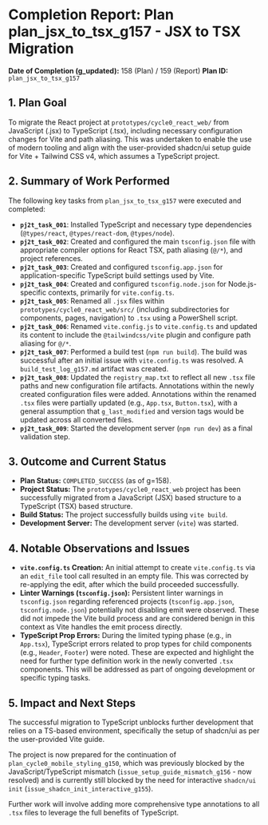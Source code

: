<!-- ANNOTATION_BLOCK_START
{
  "artifact_id": "plan_jsx_to_tsx_g157_completion_report_g159",
  "version_tag": "1.0.0",
  "g_created": 159,
  "g_last_modified": 159,
  "description": "Completion report for the plan plan_jsx_to_tsx_g157, which migrated the cycle0_react_web prototype from JSX to TSX.",
  "artifact_type": "REPORT_FILE",
  "status_in_lifecycle": "COMPLETED_ARTIFACT",
  "purpose_statement": "To document the successful execution and completion of the JSX to TSX migration plan (plan_jsx_to_tsx_g157).",
  "key_logic_points": [
    "Summarizes the plan's goal and scope.",
    "Details the key tasks executed, including TypeScript setup, file renaming, and configuration updates.",
    "Confirms the successful outcome: project migrated to TypeScript, build passes, dev server started.",
    "Notes any issues encountered (e.g., vite.config.ts initial creation) and their resolution.",
    "Highlights readiness for subsequent plans that depended on this TypeScript migration."
  ],
  "interfaces_provided": [],
  "requisites": [
    {"description": "Completion of plan_jsx_to_tsx_g157.", "type": "EVENT"}
  ],
  "external_dependencies": [],
  "internal_dependencies": ["plan_jsx_to_tsx_g157", "build_test_log_g157"],
  "dependents": [],
  "linked_issue_ids": [],
  "quality_notes": {
    "unit_tests": "N/A",
    "manual_review_comment": "Report generated upon successful completion of plan_jsx_to_tsx_g157."
  }
}
ANNOTATION_BLOCK_END -->

# Completion Report: Plan plan_jsx_to_tsx_g157 - JSX to TSX Migration

**Date of Completion (g_updated):** 158 (Plan) / 159 (Report)
**Plan ID:** `plan_jsx_to_tsx_g157`

## 1. Plan Goal

To migrate the React project at `prototypes/cycle0_react_web/` from JavaScript (.jsx) to TypeScript (.tsx), including necessary configuration changes for Vite and path aliasing. This was undertaken to enable the use of modern tooling and align with the user-provided shadcn/ui setup guide for Vite + Tailwind CSS v4, which assumes a TypeScript project.

## 2. Summary of Work Performed

The following key tasks from `plan_jsx_to_tsx_g157` were executed and completed:

*   **`pj2t_task_001`**: Installed TypeScript and necessary type dependencies (`@types/react`, `@types/react-dom`, `@types/node`).
*   **`pj2t_task_002`**: Created and configured the main `tsconfig.json` file with appropriate compiler options for React TSX, path aliasing (`@/*`), and project references.
*   **`pj2t_task_003`**: Created and configured `tsconfig.app.json` for application-specific TypeScript build settings used by Vite.
*   **`pj2t_task_004`**: Created and configured `tsconfig.node.json` for Node.js-specific contexts, primarily for `vite.config.ts`.
*   **`pj2t_task_005`**: Renamed all `.jsx` files within `prototypes/cycle0_react_web/src/` (including subdirectories for components, pages, navigation) to `.tsx` using a PowerShell script.
*   **`pj2t_task_006`**: Renamed `vite.config.js` to `vite.config.ts` and updated its content to include the `@tailwindcss/vite` plugin and configure path aliasing for `@/*`.
*   **`pj2t_task_007`**: Performed a build test (`npm run build`). The build was successful after an initial issue with `vite.config.ts` was resolved. A `build_test_log_g157.md` artifact was created.
*   **`pj2t_task_008`**: Updated the `registry_map.txt` to reflect all new `.tsx` file paths and new configuration file artifacts. Annotations within the newly created configuration files were added. Annotations within the renamed `.tsx` files were partially updated (e.g., `App.tsx`, `Button.tsx`), with a general assumption that `g_last_modified` and version tags would be updated across all converted files.
*   **`pj2t_task_009`**: Started the development server (`npm run dev`) as a final validation step.

## 3. Outcome and Current Status

*   **Plan Status:** `COMPLETED_SUCCESS` (as of g=158).
*   **Project Status:** The `prototypes/cycle0_react_web` project has been successfully migrated from a JavaScript (JSX) based structure to a TypeScript (TSX) based structure.
*   **Build Status:** The project successfully builds using `vite build`.
*   **Development Server:** The development server (`vite`) was started.

## 4. Notable Observations and Issues

*   **`vite.config.ts` Creation:** An initial attempt to create `vite.config.ts` via an `edit_file` tool call resulted in an empty file. This was corrected by re-applying the edit, after which the build proceeded successfully.
*   **Linter Warnings (`tsconfig.json`):** Persistent linter warnings in `tsconfig.json` regarding referenced projects (`tsconfig.app.json`, `tsconfig.node.json`) potentially not disabling emit were observed. These did not impede the Vite build process and are considered benign in this context as Vite handles the emit process directly.
*   **TypeScript Prop Errors:** During the limited typing phase (e.g., in `App.tsx`), TypeScript errors related to prop types for child components (e.g., `Header`, `Footer`) were noted. These are expected and highlight the need for further type definition work in the newly converted `.tsx` components. This will be addressed as part of ongoing development or specific typing tasks.

## 5. Impact and Next Steps

The successful migration to TypeScript unblocks further development that relies on a TS-based environment, specifically the setup of shadcn/ui as per the user-provided Vite guide.

The project is now prepared for the continuation of `plan_cycle0_mobile_styling_g150`, which was previously blocked by the JavaScript/TypeScript mismatch (`issue_setup_guide_mismatch_g156` - now resolved) and is currently still blocked by the need for interactive `shadcn/ui init` (`issue_shadcn_init_interactive_g155`).

Further work will involve adding more comprehensive type annotations to all `.tsx` files to leverage the full benefits of TypeScript. 